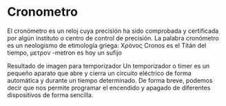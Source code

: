 # Cronometro
El cronómetro es un reloj cuya precisión ha sido comprobada y certificada por algún instituto o centro de control de precisión. La palabra cronómetro es un neologismo de etimología griega: Χρόνος Cronos es el Titán del tiempo, μετρον -metron es hoy un sufijo 

Resultado de imagen para temporizador
Un temporizador o timer es un pequeño aparato que abre y cierra un circuito eléctrico de forma automática y durante un tiempo determinado. De forma breve, podemos decir que nos permite programar el encendido y apagado de diferentes dispositivos de forma sencilla.
